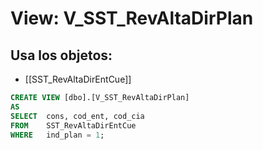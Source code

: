 # View: V_SST_RevAltaDirPlan

## Usa los objetos:
- [[SST_RevAltaDirEntCue]]

```sql
CREATE VIEW [dbo].[V_SST_RevAltaDirPlan]
AS
SELECT	cons, cod_ent, cod_cia
FROM    SST_RevAltaDirEntCue
WHERE	ind_plan = 1;

```
